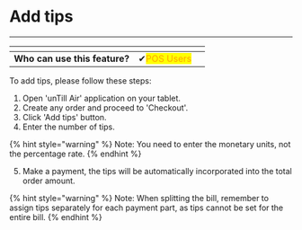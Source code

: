 # Add tips

***

<table data-card-size="large" data-view="cards"><thead><tr><th></th><th></th><th></th></tr></thead><tbody><tr><td><strong>Who can use this feature?</strong></td><td><span data-gb-custom-inline data-tag="emoji" data-code="2714">✔</span><mark style="color:orange;">POS Users</mark></td><td></td></tr></tbody></table>

To add tips, please follow these steps:

1. Open 'unTill Air' application on your tablet.
2. Create any order and proceed to 'Checkout'.
3. Click 'Add tips' button.
4. Enter the number of tips.

{% hint style="warning" %}
Note: You need to enter the monetary units, not the percentage rate.&#x20;
{% endhint %}

5. Make a payment, the tips will be automatically incorporated into the total order amount.&#x20;

{% hint style="warning" %}
Note: When splitting the bill, remember to assign tips separately for each payment part, as tips cannot be set for the entire bill.
{% endhint %}
